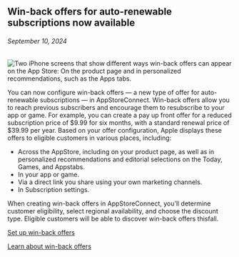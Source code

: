 <!-- ### MySkills
BootStrap & React.js  
<img src="https://img.shields.io/badge/HTML5-E34F26?style=flat-square&logo=HTML5&logoColor=white"/></a>
<img src="https://img.shields.io/badge/CSS3-1572B6?style=flat-square&logo=CSS3&logoColor=white"/></a>
<img src="https://img.shields.io/badge/JavaScript-F7DF1E?style=flat-square&logo=JavaScript&logoColor=white"/></a>
<img src="https://img.shields.io/badge/React.js-1E8CBE?style=flat-square&logo=JavaScript&logoColor=white"/></a>   -->

<!-- Android & IOS  
<img src="https://img.shields.io/badge/Java-007396?style=flat-square&logo=Java&logoColor=white"/></a>
<img src="https://img.shields.io/badge/Swift-F05138?style=flat-square&logo=Swift&logoColor=white"/></a> -->
<!-- 
Languages  
<img src="https://img.shields.io/badge/C-A8B9CC?style=flat-square&logo=C&logoColor=white"/></a>
<img src="https://img.shields.io/badge/C++-00599C?style=flat-square&logo=C%2B%2B&logoColor=white"/></a>
<img src="https://img.shields.io/badge/Python-3776AB?style=flat-square&logo=Python&logoColor=white"/></a>

algorithms  
<img src="https://img.shields.io/badge/Baekjoon-Gold4-gold?style=flat-square&labelColor=004088"/></a> -->
<!-- 
Contact  
[<img src="https://img.shields.io/badge/l06094@gmail.com-EA4335?style=flat-square&logo=Gmail&logoColor=white"/>](l06094@gmail.com)
<a href="dlwjsgml02@naver.com"><img src="https://img.shields.io/badge/dlwjsgml02@naver.com-0ABF53?style=flat-square&logo=Nintendo&logoColor=white"/></a>
<img src="https://img.shields.io/badge/jeon__hui__22-E4405F?style=flat-square&logo=Instagram&logoColor=white"/></a>  

---
![Top Langs](https://github-readme-stats.vercel.app/api/top-langs/?username=6810779s&layout=compact&theme=algolia) 

![Jeonhui's GitHub stats](https://github-readme-stats.vercel.app/api?username=Jeonhui&show_icons=true&theme=algolia)  
 -->

<!-- [![Solved.ac
프로필](http://mazassumnida.wtf/api/v2/generate_badge?boj=whas02)](https://solved.ac/whas02)  

# IOS developer News -->

<!--
 <pre>
    ___  _______   ________  ________   ___  ___  ___  ___  ___     
   |\  \|\  ___ \ |\   __  \|\   ___  \|\  \|\  \|\  \|\  \|\  \    
   \ \  \ \   __/|\ \  \|\  \ \  \\ \  \ \  \\\  \ \  \\\  \ \  \   
 __ \ \  \ \  \_|/_\ \  \\\  \ \  \\ \  \ \   __  \ \  \\\  \ \  \  
|\  \\_\  \ \  \_|\ \ \  \\\  \ \  \\ \  \ \  \ \  \ \  \\\  \ \  \ 
\ \________\ \_______\ \_______\ \__\\ \__\ \__\ \__\ \_______\ \__\
 \|________|\|_______|\|_______|\|__| \|__|\|__|\|__|\|_______|\|__|</pre>
                                                          
                                                                    
-->                                                                    

## Win-back offers for auto-renewable subscriptions now available  

###### September 10, 2024  
<div class="article-text"><div class="inline-article-image"><img alt="Two iPhone screens that show different ways win-back offers can appear on the App Store: On the product page and in personalized recommendations, such as the Apps tabs." data-hires="false" data-img-dark="https://devimages-cdn.apple.com/wwdc-services/articles/images/36DAEB9E-B718-4A1A-B6F6-F35FB864E810/2048.jpeg" src="https://devimages-cdn.apple.com/wwdc-services/articles/images/36DAEB9E-B718-4A1A-B6F6-F35FB864E810/2048.jpeg"/></div><p>You can now configure win-back offers — a new type of offer for auto-renewable subscriptions — in AppStoreConnect. Win-back offers allow you to reach previous subscribers and encourage them to resubscribe to your app or game. For example, you can create a pay up front offer for a reduced subscription price of $9.99 for six months, with a standard renewal price of $39.99 per year. Based on your offer configuration, Apple displays these offers to eligible customers in various places, including:</p><ul>
<li>Across the AppStore, including on your product page, as well as in personalized recommendations and editorial selections on the Today, Games, and Appstabs.</li>
<li>In your app or game.</li>
<li>Via a direct link you share using your own marketing channels.</li>
<li>In Subscription settings.</li>
</ul><p>When creating win-back offers in AppStoreConnect, you’ll determine customer eligibility, select regional availability, and choose the discount type. Eligible customers will be able to discover win-back offers thisfall.</p><p><a href="https://developer.apple.com/help/app-store-connect/manage-subscriptions/set-up-win-back-offers">Set up <span class="icon icon-after icon-chevronright nowrap">win-back offers</span></a></p><p><a href="https://developer.apple.com/app-store/subscriptions/#winback-offers">Learn about <span class="icon icon-after icon-chevronright nowrap">win-back offers</span></a> </p></div>  
